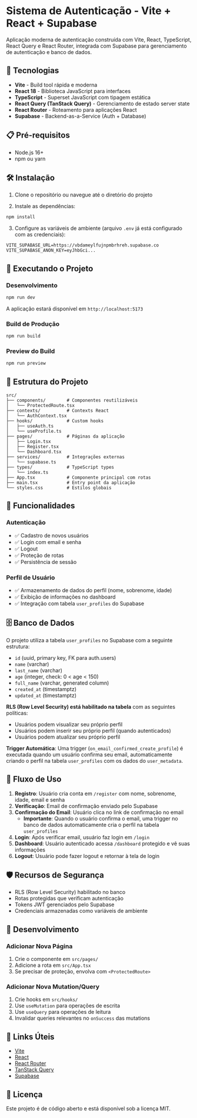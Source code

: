 # Sistema de Autenticação - Vite + React + Supabase

Aplicação moderna de autenticação construída com Vite, React, TypeScript, React Query e React Router, integrada com Supabase para gerenciamento de autenticação e banco de dados.

## 🚀 Tecnologias

- **Vite** - Build tool rápida e moderna
- **React 18** - Biblioteca JavaScript para interfaces
- **TypeScript** - Superset JavaScript com tipagem estática
- **React Query (TanStack Query)** - Gerenciamento de estado server state
- **React Router** - Roteamento para aplicações React
- **Supabase** - Backend-as-a-Service (Auth + Database)

## 📋 Pré-requisitos

- Node.js 16+ 
- npm ou yarn

## 🛠️ Instalação

1. Clone o repositório ou navegue até o diretório do projeto

2. Instale as dependências:
```bash
npm install
```

3. Configure as variáveis de ambiente (arquivo `.env` já está configurado com as credenciais):
```
VITE_SUPABASE_URL=https://vbdameylfujnpmbrhreh.supabase.co
VITE_SUPABASE_ANON_KEY=eyJhbGci...
```

## 🎯 Executando o Projeto

### Desenvolvimento
```bash
npm run dev
```

A aplicação estará disponível em `http://localhost:5173`

### Build de Produção
```bash
npm run build
```

### Preview do Build
```bash
npm run preview
```

## 📁 Estrutura do Projeto

```
src/
├── components/        # Componentes reutilizáveis
│   └── ProtectedRoute.tsx
├── contexts/          # Contexts React
│   └── AuthContext.tsx
├── hooks/             # Custom hooks
│   ├── useAuth.ts
│   └── useProfile.ts
├── pages/             # Páginas da aplicação
│   ├── Login.tsx
│   ├── Register.tsx
│   └── Dashboard.tsx
├── services/          # Integrações externas
│   └── supabase.ts
├── types/             # TypeScript types
│   └── index.ts
├── App.tsx            # Componente principal com rotas
├── main.tsx           # Entry point da aplicação
└── styles.css         # Estilos globais
```

## 🔐 Funcionalidades

### Autenticação
- ✅ Cadastro de novos usuários
- ✅ Login com email e senha
- ✅ Logout
- ✅ Proteção de rotas
- ✅ Persistência de sessão

### Perfil de Usuário
- ✅ Armazenamento de dados do perfil (nome, sobrenome, idade)
- ✅ Exibição de informações no dashboard
- ✅ Integração com tabela `user_profiles` do Supabase

## 🗄️ Banco de Dados

O projeto utiliza a tabela `user_profiles` no Supabase com a seguinte estrutura:

- `id` (uuid, primary key, FK para auth.users)
- `name` (varchar)
- `last_name` (varchar)
- `age` (integer, check: 0 < age < 150)
- `full_name` (varchar, generated column)
- `created_at` (timestamptz)
- `updated_at` (timestamptz)

**RLS (Row Level Security) está habilitado na tabela** com as seguintes políticas:
- Usuários podem visualizar seu próprio perfil
- Usuários podem inserir seu próprio perfil (quando autenticados)
- Usuários podem atualizar seu próprio perfil

**Trigger Automática**: Uma trigger (`on_email_confirmed_create_profile`) é executada quando um usuário confirma seu email, automaticamente criando o perfil na tabela `user_profiles` com os dados do `user_metadata`.

## 🔄 Fluxo de Uso

1. **Registro**: Usuário cria conta em `/register` com nome, sobrenome, idade, email e senha
2. **Verificação**: Email de confirmação enviado pelo Supabase
3. **Confirmação do Email**: Usuário clica no link de confirmação no email
   - **Importante**: Quando o usuário confirma o email, uma trigger no banco de dados automaticamente cria o perfil na tabela `user_profiles`
4. **Login**: Após verificar email, usuário faz login em `/login`
5. **Dashboard**: Usuário autenticado acessa `/dashboard` protegido e vê suas informações
6. **Logout**: Usuário pode fazer logout e retornar à tela de login

## 🛡️ Recursos de Segurança

- RLS (Row Level Security) habilitado no banco
- Rotas protegidas que verificam autenticação
- Tokens JWT gerenciados pelo Supabase
- Credenciais armazenadas como variáveis de ambiente

## 📝 Desenvolvimento

### Adicionar Nova Página

1. Crie o componente em `src/pages/`
2. Adicione a rota em `src/App.tsx`
3. Se precisar de proteção, envolva com `<ProtectedRoute>`

### Adicionar Nova Mutation/Query

1. Crie hooks em `src/hooks/`
2. Use `useMutation` para operações de escrita
3. Use `useQuery` para operações de leitura
4. Invalidar queries relevantes no `onSuccess` das mutations

## 🔗 Links Úteis

- [Vite](https://vitejs.dev/)
- [React](https://react.dev/)
- [React Router](https://reactrouter.com/)
- [TanStack Query](https://tanstack.com/query/latest)
- [Supabase](https://supabase.com/docs)

## 📄 Licença

Este projeto é de código aberto e está disponível sob a licença MIT.
